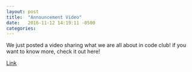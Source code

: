 ```yaml
---
layout: post
title:  "Announcement Video"
date:   2016-11-12 14:19:11 -0500
categories:
---
```


We just posted a video sharing what we are all about in code club! if you want to know more, check it out here!

[Link](https://www.youtube.com/watch?v=bDRYbnGRRQI)
